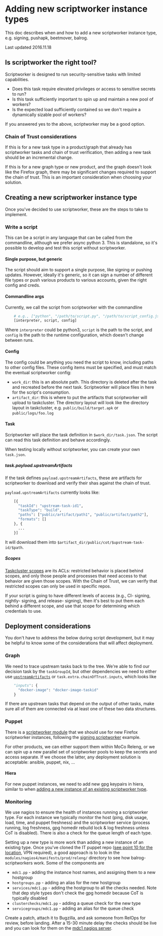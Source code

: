 # Adding new scriptworker instance types

This doc describes when and how to add a new scriptworker instance type, e.g. signing, pushapk, beetmover, balrog.

Last updated 2016.11.18

## Is scriptworker the right tool?

Scriptworker is designed to run security-sensitive tasks with limited capabilities.

* Does this task require elevated privileges or access to sensitive secrets to run?
* Is this task sufficiently important to spin up and maintain a new pool of workers?
* Is the expected load sufficiently contained so we don't require a dynamically sizable pool of workers?

If you answered yes to the above, scriptworker may be a good option.

### Chain of Trust considerations

If this is for a new task type in a product/graph that already has scriptworker tasks and chain of trust verification, then adding a new task should be an incremental change.

If this is for a new graph type or new product, and the graph doesn't look like the Firefox graph, there may be significant changes required to support the chain of trust.  This is an important consideration when choosing your solution.

## Creating a new scriptworker instance type

Once you've decided to use scriptworker, these are the steps to take to implement.

### Write a script

This can be a script in any language that can be called from the commandline, although we prefer async python 3.  This is standalone, so it's possible to develop and test this script without scriptworker.

#### Single purpose, but generic

The script should aim to support a single purpose, like signing or pushing updates.  However, ideally it's generic, so it can sign a number of different file types or push various products to various accounts, given the right config and creds.

#### Commandline args

Currently, we call the script from scriptworker with the commandline

```python
    # e.g., ["python", "/path/to/script.py", "/path/to/script_config.json"]
    [interpreter, script, config]
```

Where `interpreter` could be python3, `script` is the path to the script, and `config` is the path to the runtime configuration, which doesn't change between runs.

#### Config
The config could be anything you need the script to know, including paths to other config files.  These config items must be specified, and must match the eventual scriptworker config:

* `work_dir`: this is an absolute path.  This directory is deleted after the task and recreated before the next task.  Scriptworker will place files in here for the script's consumption.
* `artifact_dir`: this is where to put the artifacts that scriptworker will upload to taskcluster.  The directory layout will look like the directory layout in taskcluster, e.g. `public/build/target.apk` or `public/logs/foo.log`

#### Task

Scriptworker will place the task definition in `$work_dir/task.json`.  The script can read this task definition and behave accordingly.

When testing locally without scriptworker, you can create your own `task.json`.

##### task.payload.upstreamArtifacts

If the task defines `payload.upstreamArtifacts`, these are artifacts for scriptworker to download and verify their shas against the chain of trust.

`payload.upstreamArtifacts` currently looks like:

```python
    [{
      "taskId": "upstream-task-id1",
      "taskType": "build",
      "paths": ["public/artifact/path1", "public/artifact/path2"],
      "formats": []
    }, {
      ...
    }]
```

It will download them into `$artifact_dir/public/cot/$upstream-task-id/$path`.

##### Scopes

[Taskcluster scopes](https://docs.taskcluster.net/presentations/scopes/#/) are its ACLs: restricted behavior is placed behind scopes, and only those people and processes that need access to that behavior are given those scopes.  With the Chain of Trust, we can verify that restricted scopes can only be used in specific repos.

If your script is going to have different levels of access (e.g., CI- signing, nightly- signing, and release- signing), then it's best to put them each behind a different scope, and use that scope for determining which credentials to use.

## Deployment considerations

You don't have to address the below during script development, but it may be helpful to know some of the considerations that will affect deployment.

### Graph

We need to trace upstream tasks back to the tree.  We're able to find our decision task by the `taskGroupId`, but other dependencies we need to either use [`upstreamArtifacts`](#task-payload-upstreamartifacts) or `task.extra.chainOfTrust.inputs`, which looks like

```python
    "inputs": {
      "docker-image": "docker-image-taskid"
    }
```

If there are upstream tasks that depend on the output of other tasks, make sure all of them are connected via at least one of these two data structures.

### Puppet

There is a [scriptworker module](http://hg.mozilla.org/build/puppet/file/tip/modules/scriptworker) that we should use for new Firefox scriptworker instances, following the [signing scriptworker](http://hg.mozilla.org/build/puppet/file/tip/modules/signing_scriptworker) example.

For other products, we can either support them within MoCo Releng, or we can spin up a new parallel set of scriptworker pools to keep the secrets and access separate.  If we choose the latter, any deployment solution is acceptable: ansible, puppet, nix, ...

#### Hiera

For new puppet instances, we need to add new gpg keypairs in hiera, similar to when [adding a new instance of an existing scriptworker type](new_instance.html#puppet).

### Monitoring

We use nagios to ensure the health of instances running a scriptworker type. For each instance we
typically monitor the host (ping, disk usage, load, time, and puppet freshness) and the scriptworker
service (process running, log freshness, gpg homedir rebuild lock & log freshness unless CoT is
disabled). There is also a check for the queue length of each type.

Setting up a new type is more work than adding a new instance of an existing type. Once you've
cloned the IT puppet repo
([see point 10 for the location](https://mana.mozilla.org/wiki/display/MOC/NEW+New+Hire+Onboarding),
VPN required), a good approach is to look in the `modules/nagios4/manifests/prod/releng/`
directory to see how balrog-scriptworkers work. Some of the components are
 * `mdc1.pp` - adding the instance host names, and assigning them to a new hostgroup
 * `hostgroups.pp` - adding an alias for the new hostgroup
 * `services/mdc1.pp` - adding the hostgroup to all the checks needed. Note that dep style types
 don't check the gpg homedir because CoT is typically disabled
 * `clusterchecks/mdc1.pp` - adding a queue check for the new type
 * `servicegroups/mdc1.pp` - adding an alias for the queue check

 Create a patch, attach it to Bugzilla, and ask someone from RelOps for review, before
 landing. After a 15-30 minute delay the checks should be live and you can look for them on the
 [mdc1 nagios server](https://nagios1.private.releng.mdc1.mozilla.com/releng-mdc1/).